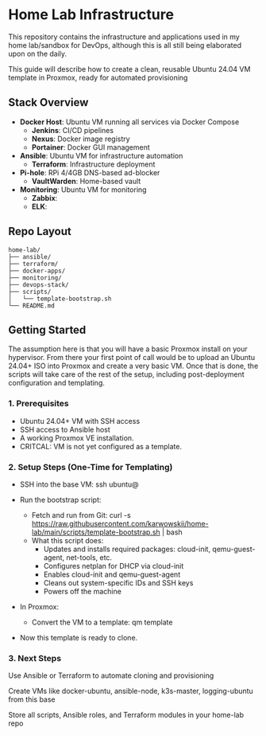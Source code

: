 # Home Lab Infrastructure

This repository contains the infrastructure and applications used in my home lab/sandbox for DevOps, although this is all still being elaborated upon on the daily.

This guide will describe how to create a clean, reusable Ubuntu 24.04 VM template in Proxmox, ready for automated provisioning 

## Stack Overview

- **Docker Host**: Ubuntu VM running all services via Docker Compose
	- **Jenkins**: CI/CD pipelines
	- **Nexus**: Docker image registry
	- **Portainer**: Docker GUI management
- **Ansible**: Ubuntu VM for infrastructure automation
	- **Terraform**: Infrastructure deployment
- **Pi-hole**: RPi 4/4GB DNS-based ad-blocker 
	- **VaultWarden**: Home-based vault
- **Monitoring**: Ubuntu VM for monitoring
	- **Zabbix**: 
	- **ELK**: 

## Repo Layout

    home-lab/
    ├── ansible/
    ├── terraform/
    ├── docker-apps/
    ├── monitoring/
    ├── devops-stack/
    ├── scripts/
    │   └── template-bootstrap.sh
    └── README.md


## Getting Started

The assumption here is that you will have a basic Proxmox install on your hypervisor. From there your first point of call would be to upload an Ubuntu 24.04+ ISO into Proxmox and create a very basic VM.
Once that is done, the scripts will take care of the rest of the setup, including post-deployment configuration and templating. 

### 1. Prerequisites

- Ubuntu 24.04+ VM with SSH access
- SSH access to Ansible host
- A working Proxmox VE installation.
- CRITCAL: VM is not yet configured as a template.


### 2. Setup Steps (One-Time for Templating)

- SSH into the base VM:
    ssh ubuntu@<VM-IP>

- Run the bootstrap script:
  - Fetch and run from Git:
      curl -s https://raw.githubusercontent.com/karwowskii/home-lab/main/scripts/template-bootstrap.sh | bash
  - What this script does:
      - Updates and installs required packages:
          cloud-init, qemu-guest-agent, net-tools, etc.
      - Configures netplan for DHCP via cloud-init
      - Enables cloud-init and qemu-guest-agent
      - Cleans out system-specific IDs and SSH keys
      - Powers off the machine

- In Proxmox:
  - Convert the VM to a template:
      qm template <VMID>

- Now this template is ready to clone.

### 3. Next Steps

Use Ansible or Terraform to automate cloning and provisioning

Create VMs like docker-ubuntu, ansible-node, k3s-master, logging-ubuntu from this base

Store all scripts, Ansible roles, and Terraform modules in your home-lab repo


